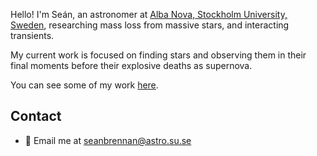  
Hello! I'm Seán, an astronomer at [Alba Nova, Stockholm University, Sweden](https://www.albanova.se/), researching mass loss from massive stars, and interacting transients.

My current work is focused on finding stars and observing them in their final moments before their explosive deaths as supernova.

You can see some of my work [here](https://ui.adsabs.harvard.edu/search/filter_author_facet_hier_fq_author=AND&filter_author_facet_hier_fq_author=author_facet_hier%3A%221%2FBrennan%2C%20S%2FBrennan%2C%20S%20%20J%22&filter_database_fq_database=AND&filter_database_fq_database=database%3A%22astronomy%22&fq=%7B!type%3Daqp%20v%3D%24fq_database%7D&fq=%7B!type%3Daqp%20v%3D%24fq_author%7D&fq_author=(author_facet_hier%3A%221%2FBrennan%2C%20S%2FBrennan%2C%20S%20%20J%22)&fq_database=(database%3A%22astronomy%22)&q=author%3A%22S.%20J.%20Brennan%22%20%20year%3A2018-3000&sort=date%20desc%2C%20bibcode%20desc&p_=0).
## Contact

- 📧 Email me at [seanbrennan@astro.su.se](mailto:seanbrennan@astro.su.se)

